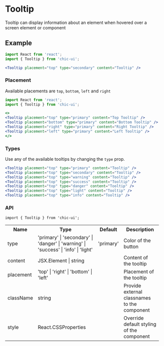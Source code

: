 # Tooltip

Tooltip can display information about an element when hovered over a screen element or component

## Example

```jsx
import React from 'react';
import { Tooltip } from 'chic-ui';

<Tooltip placement="top" type="secondary" content="Tooltip" />
```

### Placement

Available placements are `top`, `bottom`, `left` and `right`

```jsx
import React from 'react';
import { Tooltip } from 'chic-ui';

<>
<Tooltip placement="top" type="primary" content="Top Tooltip" />
<Tooltip placement="bottom" type="primary" content="Bottom Tooltip" />
<Tooltip placement="right" type="primary" content="Right Tooltip" />
<Tooltip placement="left" type="primary" content="Left Tooltip" />
</>
```

### Types 

Use any of the available tooltips by changing the `type` prop.

```jsx
<Tooltip placement="top" type="primary" content="Tooltip" />
<Tooltip placement="top" type="secondary" content="Tooltip" />
<Tooltip placement="top" type="warning" content="Tooltip" />
<Tooltip placement="top" type="success" content="Tooltip" />
<Tooltip placement="top" type="danger" content="Tooltip" />
<Tooltip placement="top" type="light" content="Tooltip" />
<Tooltip placement="top" type="info" content="Tooltip" />
```

### API

```
import { Tooltip } from 'chic-ui';
```

<table>
  <tr>
     <th>Name</th>
     <th>Type</th>
     <th>Default</th>
     <th>Description</th>
  </tr>
  <tr>
    <td>type</td>
    <td>'primary' | 'secondary' | 'danger' | 'warning' | 'success' | 'info' | 'light'</td>
    <td>'primary'</td>
    <td>Color of the button</td>
  </tr>
  <tr>
    <td>content</td>
    <td>JSX.Element | string</td>
    <td></td>
    <td>Content of the tooltip</td>
  </tr>
  <tr>
    <td>placement</td>
    <td>'top' | 'right' | 'bottom' | 'left'</td>
    <td></td>
    <td>Placement of the tooltip</td>
  </tr>
  <tr>
    <td>className</td>
    <td>string</td>
    <td></td>
    <td>Provide external classnames to the component</td>
  </tr>
  <tr>
    <td>style</td>
    <td>React.CSSProperties</td>
    <td></td>
    <td>Override default styling of the component</td>
  </tr>
 
</table>